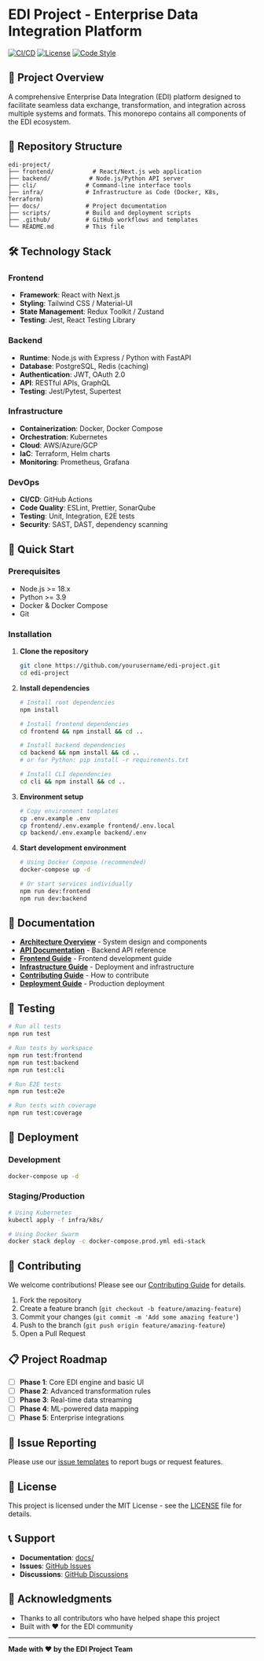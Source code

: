 # EDI Project - Enterprise Data Integration Platform

[![CI/CD](https://github.com/yourusername/edi-project/workflows/CI/badge.svg)](https://github.com/yourusername/edi-project/actions)
[![License](https://img.shields.io/badge/license-MIT-blue.svg)](LICENSE)
[![Code Style](https://img.shields.io/badge/code_style-prettier-ff69b4.svg)](https://prettier.io/)

## 🚀 Project Overview

A comprehensive Enterprise Data Integration (EDI) platform designed to facilitate seamless data exchange, transformation, and integration across multiple systems and formats. This monorepo contains all components of the EDI ecosystem.

## 📁 Repository Structure

```
edi-project/
├── frontend/           # React/Next.js web application
├── backend/           # Node.js/Python API server
├── cli/              # Command-line interface tools
├── infra/            # Infrastructure as Code (Docker, K8s, Terraform)
├── docs/             # Project documentation
├── scripts/          # Build and deployment scripts
├── .github/          # GitHub workflows and templates
└── README.md         # This file
```

## 🛠 Technology Stack

### Frontend
- **Framework**: React with Next.js
- **Styling**: Tailwind CSS / Material-UI
- **State Management**: Redux Toolkit / Zustand
- **Testing**: Jest, React Testing Library

### Backend
- **Runtime**: Node.js with Express / Python with FastAPI
- **Database**: PostgreSQL, Redis (caching)
- **Authentication**: JWT, OAuth 2.0
- **API**: RESTful APIs, GraphQL
- **Testing**: Jest/Pytest, Supertest

### Infrastructure
- **Containerization**: Docker, Docker Compose
- **Orchestration**: Kubernetes
- **Cloud**: AWS/Azure/GCP
- **IaC**: Terraform, Helm charts
- **Monitoring**: Prometheus, Grafana

### DevOps
- **CI/CD**: GitHub Actions
- **Code Quality**: ESLint, Prettier, SonarQube
- **Testing**: Unit, Integration, E2E tests
- **Security**: SAST, DAST, dependency scanning

## 🚀 Quick Start

### Prerequisites
- Node.js >= 18.x
- Python >= 3.9
- Docker & Docker Compose
- Git

### Installation

1. **Clone the repository**
   ```bash
   git clone https://github.com/yourusername/edi-project.git
   cd edi-project
   ```

2. **Install dependencies**
   ```bash
   # Install root dependencies
   npm install
   
   # Install frontend dependencies
   cd frontend && npm install && cd ..
   
   # Install backend dependencies
   cd backend && npm install && cd ..
   # or for Python: pip install -r requirements.txt
   
   # Install CLI dependencies
   cd cli && npm install && cd ..
   ```

3. **Environment setup**
   ```bash
   # Copy environment templates
   cp .env.example .env
   cp frontend/.env.example frontend/.env.local
   cp backend/.env.example backend/.env
   ```

4. **Start development environment**
   ```bash
   # Using Docker Compose (recommended)
   docker-compose up -d
   
   # Or start services individually
   npm run dev:frontend
   npm run dev:backend
   ```

## 📖 Documentation

- [**Architecture Overview**](docs/architecture.md) - System design and components
- [**API Documentation**](docs/api.md) - Backend API reference
- [**Frontend Guide**](docs/frontend.md) - Frontend development guide
- [**Infrastructure Guide**](docs/infrastructure.md) - Deployment and infrastructure
- [**Contributing Guide**](docs/contributing.md) - How to contribute
- [**Deployment Guide**](docs/deployment.md) - Production deployment

## 🧪 Testing

```bash
# Run all tests
npm run test

# Run tests by workspace
npm run test:frontend
npm run test:backend
npm run test:cli

# Run E2E tests
npm run test:e2e

# Run tests with coverage
npm run test:coverage
```

## 🚀 Deployment

### Development
```bash
docker-compose up -d
```

### Staging/Production
```bash
# Using Kubernetes
kubectl apply -f infra/k8s/

# Using Docker Swarm
docker stack deploy -c docker-compose.prod.yml edi-stack
```

## 🤝 Contributing

We welcome contributions! Please see our [Contributing Guide](docs/contributing.md) for details.

1. Fork the repository
2. Create a feature branch (`git checkout -b feature/amazing-feature`)
3. Commit your changes (`git commit -m 'Add some amazing feature'`)
4. Push to the branch (`git push origin feature/amazing-feature`)
5. Open a Pull Request

## 📋 Project Roadmap

- [ ] **Phase 1**: Core EDI engine and basic UI
- [ ] **Phase 2**: Advanced transformation rules
- [ ] **Phase 3**: Real-time data streaming
- [ ] **Phase 4**: ML-powered data mapping
- [ ] **Phase 5**: Enterprise integrations

## 🐛 Issue Reporting

Please use our [issue templates](.github/ISSUE_TEMPLATE/) to report bugs or request features.

## 📄 License

This project is licensed under the MIT License - see the [LICENSE](LICENSE) file for details.

## 📞 Support

- **Documentation**: [docs/](docs/)
- **Issues**: [GitHub Issues](https://github.com/yourusername/edi-project/issues)
- **Discussions**: [GitHub Discussions](https://github.com/yourusername/edi-project/discussions)

## 🙏 Acknowledgments

- Thanks to all contributors who have helped shape this project
- Built with ❤️ for the EDI community

---

**Made with ❤️ by the EDI Project Team**

